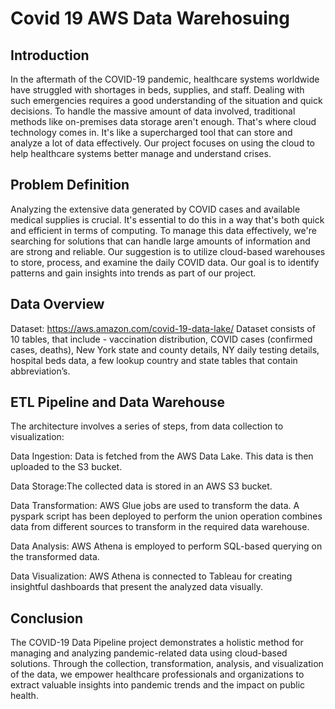 # Covid 19 AWS Data Warehosuing

## Introduction
In the aftermath of the COVID-19 pandemic, healthcare systems worldwide have struggled with shortages in beds, supplies, and staff. Dealing with such emergencies requires a good understanding of the situation and quick decisions. To handle the massive amount of data involved, traditional methods like on-premises data storage aren't enough. That's where cloud technology comes in. It's like a supercharged tool that can store and analyze a lot of data effectively. Our project focuses on using the cloud to help healthcare systems better manage and understand crises.

## Problem Definition
Analyzing the extensive data generated by COVID cases and available medical supplies is crucial. It's essential to do this in a way that's both quick and efficient in terms of computing. To manage this data effectively, we're searching for solutions that can handle large amounts of information and are strong and reliable. Our suggestion is to utilize cloud-based warehouses to store, process, and examine the daily COVID data. Our goal is to identify patterns and gain insights into trends as part of our project.

## Data Overview
Dataset: https://aws.amazon.com/covid-19-data-lake/
Dataset consists of 10 tables, that include - vaccination distribution, COVID cases (confirmed cases, deaths), New York state and county details, NY daily testing details, hospital beds data, a few lookup country and state tables that contain abbreviation’s.

## ETL Pipeline and Data Warehouse
The architecture involves a series of steps, from data collection to visualization:

Data Ingestion: Data is fetched from the AWS Data Lake. This data is then uploaded to the S3 bucket.

Data Storage:The collected data is stored in an AWS S3 bucket. 

Data Transformation: AWS Glue jobs are used to transform the data. A pyspark script has been deployed to perform the union operation combines data from different sources to transform in the required data warehouse.

Data Analysis: AWS Athena is employed to perform SQL-based querying on the transformed data.

Data Visualization: AWS Athena is connected to Tableau for creating insightful dashboards that present the analyzed data visually.
  
## Conclusion
The COVID-19 Data Pipeline project demonstrates a holistic method for managing and analyzing pandemic-related data using cloud-based solutions. Through the collection, transformation, analysis, and visualization of the data, we empower healthcare professionals and organizations to extract valuable insights into pandemic trends and the impact on public health.
